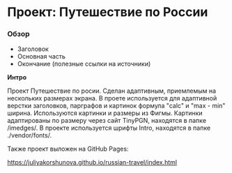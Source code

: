 # Проект: Путешествие по России

### Обзор
* Заголовок
* Основная часть
* Окончание (полезные ссылки на источники)

**Интро**

Проект Путешествие по росии. Сделан адаптивным, приемлемым на нескольких размерах экрана.
В проете используется для адаптивной верстки заголовков, парграфов и картинок формула "calc" и "max - min" ширина.
Используются картинки и размеры из Фигмы. Картинки адаптированы по размеру через сайт TinyPGN, находятся в папке /imedges/.
В проекте используется шрифты Intro, находятся в папке ./vendor/fonts/.

Также проект выложен на GitHub Pages:

https://juliyakorshunova.github.io/russian-travel/index.html